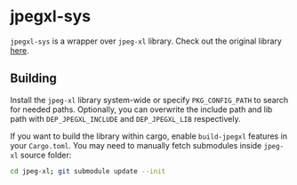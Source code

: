 # jpegxl-sys

`jpegxl-sys` is a wrapper over `jpeg-xl` library. Check out the original library [here](https://gitlab.com/wg1/jpeg-xl).

## Building

Install the `jpeg-xl` library system-wide or specify `PKG_CONFIG_PATH` to search for needed paths. Optionally, you can
overwrite the include path and lib path with `DEP_JPEGXL_INCLUDE` and `DEP_JPEGXL_LIB` respectively.

If you want to build the library within cargo, enable `build-jpegxl` features in your `Cargo.toml`. You may need to
manually fetch submodules inside `jpeg-xl` source folder:

```bash
cd jpeg-xl; git submodule update --init
```
